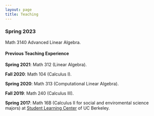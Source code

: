 ```yaml
---
layout: page
title: Teaching
---
```

### Spring 2023

Math 3140 Advanced Linear Algebra.

#### Previous Teaching Experience

**Spring 2021**: Math 312 (Linear Algebra).

**Fall 2020**: Math 104 (Calculus I).

**Spring 2020**: Math 313 (Computational Linear Algebra).

**Fall 2019**: Math 240 (Calculus III).

**Spring 2017**: Math 16B (Calculus II for social and enviromental science majors) at [Student Learning Center](https://slc.berkeley.edu) of UC Berkeley.


